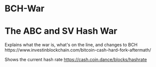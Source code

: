 # BCH-War
<h1>
  The ABC and SV Hash War</h1>
  Explains what the war is, what's on the line, and changes to BCH https://www.investinblockchain.com/bitcoin-cash-hard-fork-aftermath/
  
Shows the current hash rate https://cash.coin.dance/blocks/hashrate
